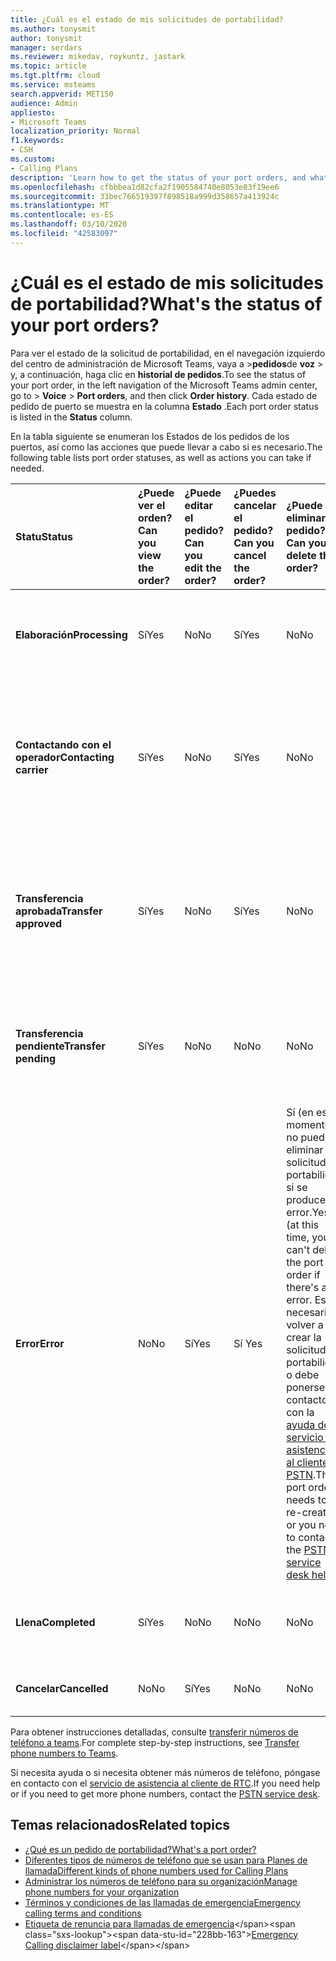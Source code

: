 ```yaml
---
title: ¿Cuál es el estado de mis solicitudes de portabilidad?
ms.author: tonysmit
author: tonysmit
manager: serdars
ms.reviewer: mikedav, roykuntz, jastark
ms.topic: article
ms.tgt.pltfrm: cloud
ms.service: msteams
search.appverid: MET150
audience: Admin
appliesto:
- Microsoft Teams
localization_priority: Normal
f1.keywords:
- CSH
ms.custom:
- Calling Plans
description: 'Learn how to get the status of your port orders, and what the different actions you can take on them. '
ms.openlocfilehash: cfbbbea1d82cfa2f1905584740e8053e83f19ee6
ms.sourcegitcommit: 33bec766519397f898518a999d358657a413924c
ms.translationtype: MT
ms.contentlocale: es-ES
ms.lasthandoff: 03/10/2020
ms.locfileid: "42583097"
---
```

# <a name="whats-the-status-of-your-port-orders"></a><span data-ttu-id="228bb-103">¿Cuál es el estado de mis solicitudes de portabilidad?</span><span class="sxs-lookup"><span data-stu-id="228bb-103">What's the status of your port orders?</span></span>

<span data-ttu-id="228bb-104">Para ver el estado de la solicitud de portabilidad, en el navegación izquierdo del centro de administración de Microsoft Teams, vaya a >**pedidos**de **voz** > y, a continuación, haga clic en **historial de pedidos**.</span><span class="sxs-lookup"><span data-stu-id="228bb-104">To see the status of your port order, in the left navigation of the Microsoft Teams admin center, go to  > **Voice** > **Port orders**, and then click **Order history**.</span></span> <span data-ttu-id="228bb-105">Cada estado de pedido de puerto se muestra en la columna **Estado** .</span><span class="sxs-lookup"><span data-stu-id="228bb-105">Each port order status is listed in the **Status** column.</span></span>

<span data-ttu-id="228bb-106">En la tabla siguiente se enumeran los Estados de los pedidos de los puertos, así como las acciones que puede llevar a cabo si es necesario.</span><span class="sxs-lookup"><span data-stu-id="228bb-106">The following table lists port order statuses, as well as actions you can take if needed.</span></span>

|<span data-ttu-id="228bb-107">**Statu**</span><span class="sxs-lookup"><span data-stu-id="228bb-107">**Status**</span></span>|<span data-ttu-id="228bb-108">**¿Puede ver el orden?**</span><span class="sxs-lookup"><span data-stu-id="228bb-108">**Can you view the order?**</span></span>|<span data-ttu-id="228bb-109">**¿Puede editar el pedido?**</span><span class="sxs-lookup"><span data-stu-id="228bb-109">**Can you edit the order?**</span></span>|<span data-ttu-id="228bb-110">**¿Puedes cancelar el pedido?**</span><span class="sxs-lookup"><span data-stu-id="228bb-110">**Can you cancel the order?**</span></span>|<span data-ttu-id="228bb-111">**¿Puede eliminar el pedido?**</span><span class="sxs-lookup"><span data-stu-id="228bb-111">**Can you delete the order?**</span></span>|<span data-ttu-id="228bb-112">**Descripción**</span><span class="sxs-lookup"><span data-stu-id="228bb-112">**Description**</span></span>|
|:-----|:-----|:-----|:-----|:-----|:-----|
|<span data-ttu-id="228bb-113">**Elaboración**</span><span class="sxs-lookup"><span data-stu-id="228bb-113">**Processing**</span></span> <br/> |<span data-ttu-id="228bb-114">Sí</span><span class="sxs-lookup"><span data-stu-id="228bb-114">Yes</span></span>  <br/> |<span data-ttu-id="228bb-115">No</span><span class="sxs-lookup"><span data-stu-id="228bb-115">No</span></span>  <br/> |<span data-ttu-id="228bb-116">Sí</span><span class="sxs-lookup"><span data-stu-id="228bb-116">Yes</span></span>  <br/> |<span data-ttu-id="228bb-117">No</span><span class="sxs-lookup"><span data-stu-id="228bb-117">No</span></span>  <br/> |<span data-ttu-id="228bb-118">El administrador ha creado el pedido y Microsoft lo ha recibido.</span><span class="sxs-lookup"><span data-stu-id="228bb-118">The admin created the order, and it's been received by Microsoft.</span></span>  <br/> |
|<span data-ttu-id="228bb-119">**Contactando con el operador**</span><span class="sxs-lookup"><span data-stu-id="228bb-119">**Contacting carrier**</span></span> <br/> |<span data-ttu-id="228bb-120">Sí</span><span class="sxs-lookup"><span data-stu-id="228bb-120">Yes</span></span>  <br/> |<span data-ttu-id="228bb-121">No</span><span class="sxs-lookup"><span data-stu-id="228bb-121">No</span></span>  <br/> |<span data-ttu-id="228bb-122">Sí</span><span class="sxs-lookup"><span data-stu-id="228bb-122">Yes</span></span>  <br/> |<span data-ttu-id="228bb-123">No</span><span class="sxs-lookup"><span data-stu-id="228bb-123">No</span></span>  <br/> |<span data-ttu-id="228bb-124">El pedido ha sido recibido y aprobado por Microsoft, y estamos trabajando con el operador que ha perdido para obtenerlo.</span><span class="sxs-lookup"><span data-stu-id="228bb-124">The order has been received and approved by Microsoft, and we're working with the losing carrier to get it approved.</span></span>  <br/> |
|<span data-ttu-id="228bb-125">**Transferencia aprobada**</span><span class="sxs-lookup"><span data-stu-id="228bb-125">**Transfer approved**</span></span> <br/> |<span data-ttu-id="228bb-126">Sí</span><span class="sxs-lookup"><span data-stu-id="228bb-126">Yes</span></span>  <br/> |<span data-ttu-id="228bb-127">No</span><span class="sxs-lookup"><span data-stu-id="228bb-127">No</span></span>  <br/> |<span data-ttu-id="228bb-128">Sí</span><span class="sxs-lookup"><span data-stu-id="228bb-128">Yes</span></span>  <br/> |<span data-ttu-id="228bb-129">No</span><span class="sxs-lookup"><span data-stu-id="228bb-129">No</span></span>  <br/> |<span data-ttu-id="228bb-130">El pedido ha sido aceptado por el operador perdido y se ha establecido la fecha de compromiso de pedido firme (FOC).</span><span class="sxs-lookup"><span data-stu-id="228bb-130">The order has been accepted by the losing carrier, and the Firm Order Commitment (FOC) date has been set.</span></span>  <br/> |
|<span data-ttu-id="228bb-131">**Transferencia pendiente**</span><span class="sxs-lookup"><span data-stu-id="228bb-131">**Transfer pending**</span></span> <br/> |<span data-ttu-id="228bb-132">Sí</span><span class="sxs-lookup"><span data-stu-id="228bb-132">Yes</span></span>  <br/> |<span data-ttu-id="228bb-133">No</span><span class="sxs-lookup"><span data-stu-id="228bb-133">No</span></span>  <br/> |<span data-ttu-id="228bb-134">No</span><span class="sxs-lookup"><span data-stu-id="228bb-134">No</span></span>  <br/> |<span data-ttu-id="228bb-135">No</span><span class="sxs-lookup"><span data-stu-id="228bb-135">No</span></span>  <br/> |<span data-ttu-id="228bb-136">La transferencia está fuera de las 24 horas, por lo que el pedido ya no se puede editar ni cancelar.</span><span class="sxs-lookup"><span data-stu-id="228bb-136">The transfer is less than 24 hours away, so the order can no longer be edited or cancelled.</span></span>  <br/> |
|<span data-ttu-id="228bb-137">**Error**</span><span class="sxs-lookup"><span data-stu-id="228bb-137">**Error**</span></span> <br/> |<span data-ttu-id="228bb-138">No</span><span class="sxs-lookup"><span data-stu-id="228bb-138">No</span></span>  <br/> |<span data-ttu-id="228bb-139">Sí</span><span class="sxs-lookup"><span data-stu-id="228bb-139">Yes</span></span>  <br/> |<span data-ttu-id="228bb-140">Sí </span><span class="sxs-lookup"><span data-stu-id="228bb-140">Yes</span></span>  <br/> |<span data-ttu-id="228bb-141">Sí (en este momento, no puede eliminar la solicitud de portabilidad si se produce un error.</span><span class="sxs-lookup"><span data-stu-id="228bb-141">Yes (at this time, you can't delete the port order if there's an error.</span></span> <span data-ttu-id="228bb-142">Es necesario volver a crear la solicitud de portabilidad o debe ponerse en contacto con la [ayuda del servicio de asistencia al cliente PSTN](../manage-phone-numbers-for-your-organization/contact-pstn-service-desk.md).</span><span class="sxs-lookup"><span data-stu-id="228bb-142">The port order needs to be re-created, or you need to contact the [PSTN service desk help](../manage-phone-numbers-for-your-organization/contact-pstn-service-desk.md).</span></span>  <br/> |<span data-ttu-id="228bb-143">El operador perdido rechazó el pedido.</span><span class="sxs-lookup"><span data-stu-id="228bb-143">The losing carrier rejected the order.</span></span>  <br/> |
|<span data-ttu-id="228bb-144">**Llena**</span><span class="sxs-lookup"><span data-stu-id="228bb-144">**Completed**</span></span> <br/> |<span data-ttu-id="228bb-145">Sí</span><span class="sxs-lookup"><span data-stu-id="228bb-145">Yes</span></span>  <br/> |<span data-ttu-id="228bb-146">No</span><span class="sxs-lookup"><span data-stu-id="228bb-146">No</span></span>  <br/> |<span data-ttu-id="228bb-147">No</span><span class="sxs-lookup"><span data-stu-id="228bb-147">No</span></span>  <br/> |<span data-ttu-id="228bb-148">No</span><span class="sxs-lookup"><span data-stu-id="228bb-148">No</span></span>  <br/> |<span data-ttu-id="228bb-149">Los números se han transferido correctamente.</span><span class="sxs-lookup"><span data-stu-id="228bb-149">The numbers have been successfully transferred.</span></span>  <br/> |
|<span data-ttu-id="228bb-150">**Cancelar**</span><span class="sxs-lookup"><span data-stu-id="228bb-150">**Cancelled**</span></span> <br/> |<span data-ttu-id="228bb-151">No</span><span class="sxs-lookup"><span data-stu-id="228bb-151">No</span></span>  <br/> |<span data-ttu-id="228bb-152">Sí</span><span class="sxs-lookup"><span data-stu-id="228bb-152">Yes</span></span>  <br/> |<span data-ttu-id="228bb-153">No</span><span class="sxs-lookup"><span data-stu-id="228bb-153">No</span></span>  <br/> |<span data-ttu-id="228bb-154">No</span><span class="sxs-lookup"><span data-stu-id="228bb-154">No</span></span>  <br/> |<span data-ttu-id="228bb-155">El administrador ha cancelado el pedido.</span><span class="sxs-lookup"><span data-stu-id="228bb-155">The admin canceled the order.</span></span>  <br/> |

<span data-ttu-id="228bb-156">Para obtener instrucciones detalladas, consulte [transferir números de teléfono a teams](transfer-phone-numbers-to-teams.md).</span><span class="sxs-lookup"><span data-stu-id="228bb-156">For complete step-by-step instructions, see [Transfer phone numbers to Teams](transfer-phone-numbers-to-teams.md).</span></span>

<span data-ttu-id="228bb-157">Si necesita ayuda o si necesita obtener más números de teléfono, póngase en contacto con el [servicio de asistencia al cliente de RTC](../manage-phone-numbers-for-your-organization/contact-pstn-service-desk.md).</span><span class="sxs-lookup"><span data-stu-id="228bb-157">If you need help or if you need to get more phone numbers, contact the [PSTN service desk](../manage-phone-numbers-for-your-organization/contact-pstn-service-desk.md).</span></span>

## <a name="related-topics"></a><span data-ttu-id="228bb-158">Temas relacionados</span><span class="sxs-lookup"><span data-stu-id="228bb-158">Related topics</span></span>

- [<span data-ttu-id="228bb-159">¿Qué es un pedido de portabilidad?</span><span class="sxs-lookup"><span data-stu-id="228bb-159">What's a port order?</span></span>](port-order-overview.md)
- [<span data-ttu-id="228bb-160">Diferentes tipos de números de teléfono que se usan para Planes de llamada</span><span class="sxs-lookup"><span data-stu-id="228bb-160">Different kinds of phone numbers used for Calling Plans</span></span>](../different-kinds-of-phone-numbers-used-for-calling-plans.md)
- [<span data-ttu-id="228bb-161">Administrar los números de teléfono para su organización</span><span class="sxs-lookup"><span data-stu-id="228bb-161">Manage phone numbers for your organization</span></span>](../manage-phone-numbers-for-your-organization/manage-phone-numbers-for-your-organization.md)
- [<span data-ttu-id="228bb-162">Términos y condiciones de las llamadas de emergencia</span><span class="sxs-lookup"><span data-stu-id="228bb-162">Emergency calling terms and conditions</span></span>](../emergency-calling-terms-and-conditions.md)
- <span data-ttu-id="228bb-163">[Etiqueta de renuncia para llamadas de emergencia](https://github.com/MicrosoftDocs/OfficeDocs-SkypeForBusiness/blob/live/Teams/downloads/emergency-calling/emergency-calling-label-(en-us)-(v.1.0).zip?raw=true)</span><span class="sxs-lookup"><span data-stu-id="228bb-163">[Emergency Calling disclaimer label](https://github.com/MicrosoftDocs/OfficeDocs-SkypeForBusiness/blob/live/Teams/downloads/emergency-calling/emergency-calling-label-(en-us)-(v.1.0).zip?raw=true)</span></span>
